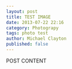 ```yaml
---
layout: post
title: TEST IMAGE
date: 2013-07-22 22:16
category: Photograpy
tags: photo test
author: Michael Clayton
published: false
---
```



POST CONTENT
